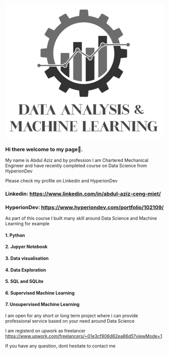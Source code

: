![Data Science and Machine Learning](https://github.com/abdulazizmsc/abdulazizmsc/blob/main/Logo-01_cropped.jpg)

### Hi there welcome to my page👋.

My name is Abdul Aziz and by profession I am Chartered Mechanical Engineer and have recently completed course on Data Science from HyperionDev

Please check my profile on Linkedin and HyperionDev

### Linkedin: https://www.linkedin.com/in/abdul-aziz-ceng-miet/

### HyperionDev: https://www.hyperiondev.com/portfolio/102109/

As part of this course I built many skill around Data Science and Machine Learning for example

#### 1. Python
#### 2. Jupyer Notebook
#### 3. Data visualisation
#### 4. Data Exploration
#### 5. SQL and SQLite
#### 6. Supervised Machine Learning
#### 7. Unsupervised Machine Learning

I am open for any short or long term project where i can provide professional service based on your need around Data Science

I am registerd on upwork as freelancer 
https://www.upwork.com/freelancers/~01e3cf906d82ea86d5?viewMode=1

If you have any question, dont hesitate to contact me

<!--
**abdulazizmsc/abdulazizmsc** is a ✨ _special_ ✨ repository because its `README.md` (this file) appears on your GitHub profile.

Here are some ideas to get you started:

- 🔭 I’m currently working on ...
- 🌱 I’m currently learning ...
- 👯 I’m looking to collaborate on ...
- 🤔 I’m looking for help with ...
- 💬 Ask me about ...
- 📫 How to reach me: ...
- 😄 Pronouns: ...
- ⚡ Fun fact: ...
-->
